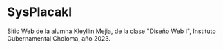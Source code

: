 # SysPlacakl
Sitio Web de la alumna Kleyllin Mejia, de la clase "Diseño Web I", Instituto Gubernamental Choloma, año 2023.
